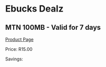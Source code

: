
# Ebucks Dealz
## MTN 100MB - Valid for 7 days
[Product Page](https://www.ebucks.com/web/shop/productSelected.do?prodId=1028865504&catId=300)

Price: R15.00

Savings: 


	